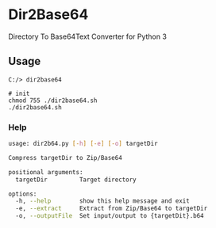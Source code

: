 # Dir2Base64
Directory To Base64Text Converter for Python 3

## Usage
```cmd: Windows
C:/> dir2base64
```

```sh: *nix
# init
chmod 755 ./dir2base64.sh
./dir2base64.sh
```

### Help
```sh
usage: dir2b64.py [-h] [-e] [-o] targetDir

Compress targetDir to Zip/Base64

positional arguments:
  targetDir         Target directory

options:
  -h, --help        show this help message and exit
  -e, --extract     Extract from Zip/Base64 to targetDir
  -o, --outputFile  Set input/output to {targetDit}.b64

```
